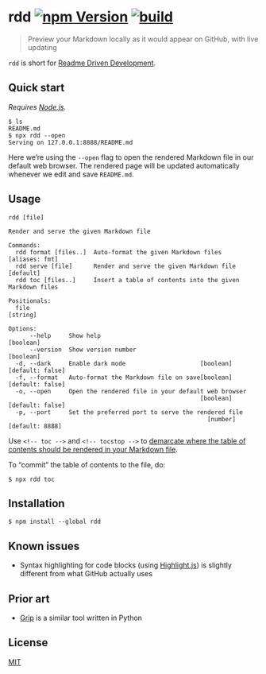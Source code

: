 # rdd [![npm Version](https://img.shields.io/npm/v/rdd?cacheSeconds=1800)](https://www.npmjs.org/package/rdd) [![build](https://github.com/yuanqing/rdd/workflows/build/badge.svg)](https://github.com/yuanqing/rdd/actions?query=workflow%3Abuild)

> Preview your Markdown locally as it would appear on GitHub, with live updating

`rdd` is short for [Readme Driven Development](http://tom.preston-werner.com/2010/08/23/readme-driven-development.html).

## Quick start

*Requires [Node.js](https://nodejs.org/).*

```
$ ls
README.md
$ npx rdd --open
Serving on 127.0.0.1:8888/README.md
```

Here we’re using the `--open` flag to open the rendered Markdown file in our default web browser. The rendered page will be updated automatically whenever we edit and save `README.md`.

## Usage

<!-- ``` markdown-interpolate: node src/js/cli.js --help -->
```
rdd [file]

Render and serve the given Markdown file

Commands:
  rdd format [files..]  Auto-format the given Markdown files      [aliases: fmt]
  rdd serve [file]      Render and serve the given Markdown file       [default]
  rdd toc [files..]     Insert a table of contents into the given Markdown files

Positionals:
  file                                                                  [string]

Options:
      --help     Show help                                             [boolean]
      --version  Show version number                                   [boolean]
  -d, --dark     Enable dark mode                     [boolean] [default: false]
  -f, --format   Auto-format the Markdown file on save[boolean] [default: false]
  -o, --open     Open the rendered file in your default web browser
                                                      [boolean] [default: false]
  -p, --port     Set the preferred port to serve the rendered file
                                                        [number] [default: 8888]
```
<!-- ``` end -->

Use `<!-- toc -->` and `<!-- tocstop -->` to [demarcate where the table of contents should be rendered in your Markdown file](https://github.com/jonschlinkert/markdown-toc#tocinsert).

To “commit” the table of contents to the file, do:

```
$ npx rdd toc
```

## Installation

```
$ npm install --global rdd
```

## Known issues

- Syntax highlighting for code blocks (using [Highlight.js](https://github.com/isagalaev/highlight.js)) is slightly different from what GitHub actually uses

## Prior art

- [Grip](https://github.com/joeyespo/grip) is a similar tool written in Python

## License

[MIT](/LICENSE.md)
